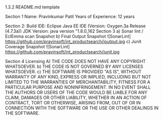 1.3.2	README.md template 

Section 1
	Name: Pravinkumar Patil
	Years of Experience: 12 years 

Section 2: 
	Build IDE: Eclipse Java EE IDE (Version: Oxygen.3a Release (4.7.3a))
	JDK Version: java version "1.8.0_162
Section 3 
a)	Sonar lint / EclEmma scan Snapshot 
b)	Final Output Snapshot  ![SonarLint] https://github.com/pravinsoft/int_productsearch/joutput.jpg
c)	Junit Coverage Snapshot ![SonarLint] https://github.com/pravinsoft/int_productsearch/junit.jpg


Section 4 
Licensing 
A)	THE CODE DOES NOT HAVE ANY COPYRIGHT WHATSOEVER. 
b)	THE CODE IS NOT GOVERNED BY ANY LICENSES WHATSOEVER. 
c)	THE SOFTWARE IS PROVIDED "AS IS", WITHOUT WARRANTY OF ANY KIND, EXPRESS OR IMPLIED, INCLUDING BUT NOT LIMITED TO THE WARRANTIES OF MERCHANTABILITY, FITNESS FOR A PARTICULAR PURPOSE AND NONINFRINGEMENT. IN NO EVENT SHALL THE AUTHORS OR USERS OF THE CODE WOULD BE LIABLE FOR ANY CLAIM, DAMAGES OR OTHER LIABILITY, WHETHER IN AN ACTION OF CONTRACT, TORT OR OTHERWISE, ARISING FROM, OUT OF OR IN CONNECTION WITH THE SOFTWARE OR THE USE OR OTHER DEALINGS IN THE SOFTWARE.

